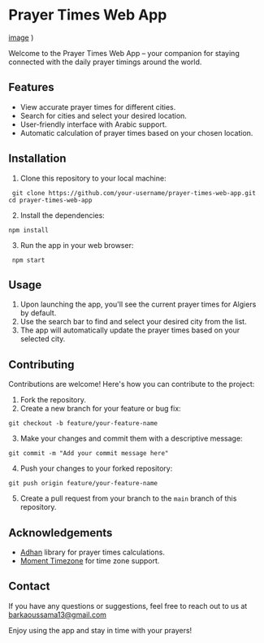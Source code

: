 # Prayer Times Web App

[image](https://github.com/0m3ga13/AdhanPrayersApp/assets/62702326/6150a6b3-8de3-4808-858e-07b3cc69aa92)
)

Welcome to the Prayer Times Web App – your companion for staying connected with the daily prayer timings around the world.

## Features

- View accurate prayer times for different cities.
- Search for cities and select your desired location.
- User-friendly interface with Arabic support.
- Automatic calculation of prayer times based on your chosen location.

## Installation

1. Clone this repository to your local machine:

``` git clone https://github.com/your-username/prayer-times-web-app.git```
```cd prayer-times-web-app```

2. Install the dependencies:

```npm install```

3. Run the app in your web browser:

``` npm start```

## Usage

1. Upon launching the app, you'll see the current prayer times for Algiers by default.
2. Use the search bar to find and select your desired city from the list.
3. The app will automatically update the prayer times based on your selected city.

## Contributing

Contributions are welcome! Here's how you can contribute to the project:

1. Fork the repository.
2. Create a new branch for your feature or bug fix:

```git checkout -b feature/your-feature-name```

3. Make your changes and commit them with a descriptive message:

```git commit -m "Add your commit message here"```

4. Push your changes to your forked repository:

```git push origin feature/your-feature-name```

5. Create a pull request from your branch to the `main` branch of this repository.


## Acknowledgements

- [Adhan](https://github.com/batoulapps/Adhan) library for prayer times calculations.
- [Moment Timezone](https://momentjs.com/timezone/) for time zone support.

## Contact

If you have any questions or suggestions, feel free to reach out to us at barkaoussama13@gmail.com

Enjoy using the app and stay in time with your prayers!
